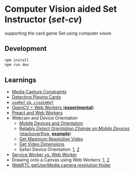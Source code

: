 # Computer Vision aided Set Instructor (*set-cv*)

supporting the card game Set using computer vision

## Development

```sh
npm install
npm run dev
```

## Learnings

- [Media Capture Constraints](https://developer.mozilla.org/en-US/docs/Web/API/Media_Streams_API/Constraints)
- [Detecting Playing Cards](https://arnab.org/blog/so-i-suck-24-automating-card-games-using-opencv-and-python/)
- [`useRef` vs. `createRef`](https://stackoverflow.com/a/61638527)
- [OpenCV + Web Workers (**experimental**)](https://aralroca.com/blog/opencv-in-the-web)
- [Preact and Web Workers](https://github.com/developit/preact-worker-demo)
- Webcam and Device Orientation
  - [Mobile Devices and Orientation](https://github.com/mozmorris/react-webcam/issues/282)
  - [Reliably *Detect Orientation Change on Mobile Devices*](https://davidwalsh.name/orientation-change) ([stackoverflow](https://stackoverflow.com/a/15292864), [**example**](https://output.jsbin.com/efuhud/1))
  - [Get Maximum Resolution Video](https://stackoverflow.com/a/48546227)
  - [Get Video Dimensions](https://stackoverflow.com/a/9333276)
  - Safari Device Orientation: [1](https://stackoverflow.com/a/51206929), [2](http://www.williammalone.com/articles/html5-javascript-ios-orientation/)
- [Service Worker vs. Web Worker](https://aarontgrogg.com/blog/2015/07/20/the-difference-between-service-workers-web-workers-and-websockets/)
- Drawing onto a Canvas using Web Workers: [1](https://stackoverflow.com/questions/8170431/using-web-workers-for-drawing-using-native-canvas-functions), [2](https://stackoverflow.com/questions/57179518/passing-images-and-videos-into-webworker)
- [WebRTC getUserMedia camera resolution finder](https://webrtchacks.github.io/WebRTC-Camera-Resolution/)
